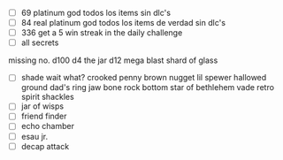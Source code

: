 - [ ] 69 platinum god todos los items sin dlc's
- [ ] 84 real platinum god todos los items de verdad sin dlc's
- [ ] 336 get a 5 win streak in the daily challenge
- [ ] all secrets

missing no.
d100
d4
the jar
d12
mega blast
shard of glass
- [ ] shade
wait what?
crooked penny
brown nugget
lil spewer
hallowed ground
dad's ring
jaw bone
rock bottom
star of bethlehem
vade retro
spirit shackles
- [ ] jar of wisps
- [ ] friend finder
- [ ] echo chamber
- [ ] esau jr.
- [ ] decap attack